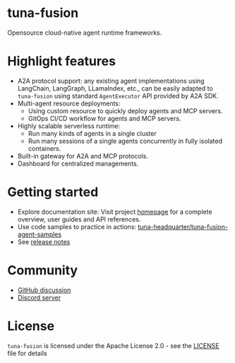 # tuna-fusion

Opensource cloud-native agent runtime frameworks.   

# Highlight features

* A2A protocol support: any existing agent implementations using LangChain, LangGraph, LLamaIndex, etc., can be easily adapted to `tuna-fusion` using standard `AgentExecutor` API provided by A2A SDK.
* Multi-agent resource deployments: 
  * Using custom resource to quickly deploy agents and MCP servers.
  * GitOps CI/CD workflow for agents and MCP servers.
* Highly scalable serverless runtime: 
  * Run many kinds of agents in a single cluster
  * Run many sessions of a single agents concurrently in fully isolated containers.
* Built-in gateway for A2A and MCP protocols.
* Dashboard for centralized managements.


# Getting started

* Explore documentation site: Visit project [homepage](https://tuna-headquater.github.io/tuna-fusion) for a complete overview, user guides and API references.
* Use code samples to practice in actions: [tuna-headquarter/tuna-fusion-agent-samples](https://github.com/tuna-headquater/tuna-fusion-agent-samples)
* See [release notes](https://github.com/tuna-headquater/tuna-fusion/releases)

# Community

* [GitHub discussion](https://github.com/tuna-headquater/tuna-fusion/discussions)
* [Discord server](https://discord.gg/bxyUn4mk)


# License

`tuna-fusion` is licensed under the Apache License 2.0 - see the [LICENSE](./LICENSE) file for details
